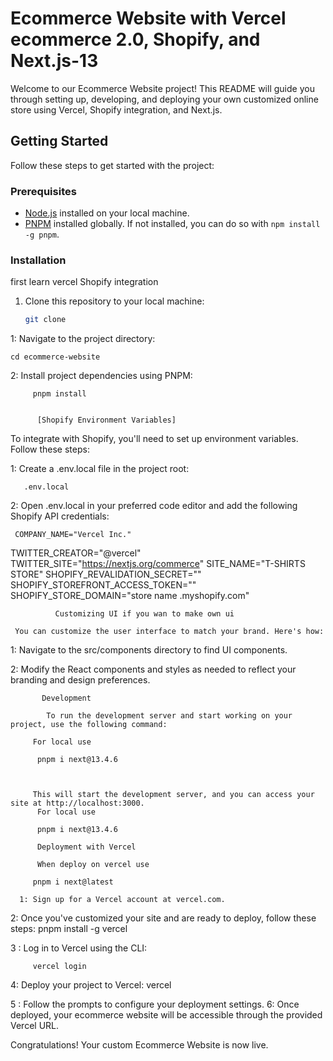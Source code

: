 # Ecommerce Website with Vercel ecommerce 2.0, Shopify, and Next.js-13

Welcome to our Ecommerce Website project! This README will guide you through setting up, developing, and deploying your own customized online store using Vercel, Shopify integration, and Next.js.

## Getting Started

Follow these steps to get started with the project:

### Prerequisites

- [Node.js](https://nodejs.org/) installed on your local machine.
- [PNPM](https://pnpm.io/) installed globally. If not installed, you can do so with `npm install -g pnpm`.

### Installation

first learn vercel  Shopify integration 

1. Clone this repository to your local machine:

   ```bash
   git clone 

1: Navigate to the project directory:
    
    cd ecommerce-website

2: Install project dependencies using PNPM:

         pnpm install  


          [Shopify Environment Variables]
To integrate with Shopify, you'll need to set up environment variables. Follow these steps:

1: Create a .env.local file in the project root:
       
       .env.local

 2: Open .env.local in your preferred code editor and add the following Shopify API credentials:

     COMPANY_NAME="Vercel Inc."
TWITTER_CREATOR="@vercel"
TWITTER_SITE="https://nextjs.org/commerce"
SITE_NAME="T-SHIRTS STORE"
SHOPIFY_REVALIDATION_SECRET=""
SHOPIFY_STOREFRONT_ACCESS_TOKEN=""
SHOPIFY_STORE_DOMAIN="store name .myshopify.com" 

              Customizing UI if you wan to make own ui 

     You can customize the user interface to match your brand. Here's how:

  1: Navigate to the src/components directory to find UI components.

  2: Modify the React components and styles as needed to reflect your branding and design preferences.

           Development

            To run the development server and start working on your project, use the following command:

         For local use

          pnpm i next@13.4.6

         

         This will start the development server, and you can access your site at http://localhost:3000.
          For local use

          pnpm i next@13.4.6

          Deployment with Vercel

          When deploy on vercel use
        
         pnpm i next@latest

      1: Sign up for a Vercel account at vercel.com.

2: Once you've customized your site and are ready to deploy, follow these steps:
    pnpm install -g vercel

  3 :   Log in to Vercel using the CLI:
         
         vercel login
   4: Deploy your project to Vercel:
          vercel

5 : Follow the prompts to configure your deployment settings.
6: Once deployed, your ecommerce website will be accessible through the provided Vercel URL.

Congratulations! Your custom Ecommerce Website is now live.